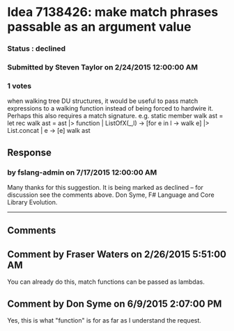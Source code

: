 # Idea 7138426: make match phrases passable as an argument value #

### Status : declined

### Submitted by Steven Taylor on 2/24/2015 12:00:00 AM

### 1 votes

when walking tree DU structures, it would be useful to pass match expressions to a walking function instead of being forced to hardwire it. Perhaps this also requires a match signature.
e.g.
static member walk ast =
let rec walk ast = ast |> function | ListOfX(_,l) -> [for e in l -> walk e] |> List.concat | e -> [e]
walk ast



## Response 
### by fslang-admin on 7/17/2015 12:00:00 AM

Many thanks for this suggestion. It is being marked as declined – for discussion see the comments above.
Don Syme, F# Language and Core Library Evolution.

------------------------
## Comments


## Comment by Fraser Waters on 2/26/2015 5:51:00 AM
You can already do this, match functions can be passed as lambdas.


## Comment by Don Syme on 6/9/2015 2:07:00 PM
Yes, this is what "function" is for as far as I understand the request.

